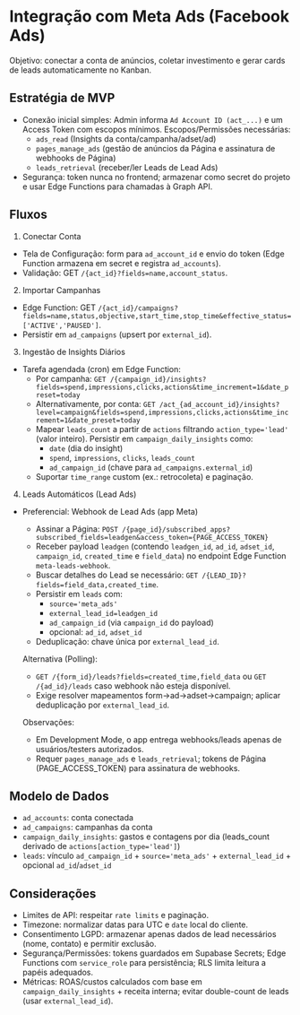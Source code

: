 # Integração com Meta Ads (Facebook Ads)

Objetivo: conectar a conta de anúncios, coletar investimento e gerar cards de leads automaticamente no Kanban.

## Estratégia de MVP

- Conexão inicial simples: Admin informa `Ad Account ID (act_...)` e um Access Token com escopos mínimos. Escopos/Permissões necessárias:
  - `ads_read` (Insights da conta/campanha/adset/ad)
  - `pages_manage_ads` (gestão de anúncios da Página e assinatura de webhooks de Página)
  - `leads_retrieval` (receber/ler Leads de Lead Ads)
- Segurança: token nunca no frontend; armazenar como secret do projeto e usar Edge Functions para chamadas à Graph API.

## Fluxos

1) Conectar Conta
- Tela de Configuração: form para `ad_account_id` e envio do token (Edge Function armazena em secret e registra `ad_accounts`).
- Validação: GET `/{act_id}?fields=name,account_status`.

2) Importar Campanhas
- Edge Function: GET `/{act_id}/campaigns?fields=name,status,objective,start_time,stop_time&effective_status=['ACTIVE','PAUSED']`.
- Persistir em `ad_campaigns` (upsert por `external_id`).

3) Ingestão de Insights Diários
- Tarefa agendada (cron) em Edge Function:
  - Por campanha: `GET /{campaign_id}/insights?fields=spend,impressions,clicks,actions&time_increment=1&date_preset=today`
  - Alternativamente, por conta: `GET /act_{ad_account_id}/insights?level=campaign&fields=spend,impressions,clicks,actions&time_increment=1&date_preset=today`
  - Mapear `leads_count` a partir de `actions` filtrando `action_type='lead'` (valor inteiro). Persistir em `campaign_daily_insights` como:
    - `date` (dia do insight)
    - `spend`, `impressions`, `clicks`, `leads_count`
    - `ad_campaign_id` (chave para `ad_campaigns.external_id`)
  - Suportar `time_range` custom (ex.: retrocoleta) e paginação.

4) Leads Automáticos (Lead Ads)
- Preferencial: Webhook de Lead Ads (app Meta)
  - Assinar a Página: `POST /{page_id}/subscribed_apps?subscribed_fields=leadgen&access_token={PAGE_ACCESS_TOKEN}`
  - Receber payload `leadgen` (contendo `leadgen_id`, `ad_id`, `adset_id`, `campaign_id`, `created_time` e `field_data`) no endpoint Edge Function `meta-leads-webhook`.
  - Buscar detalhes do Lead se necessário: `GET /{LEAD_ID}?fields=field_data,created_time`.
  - Persistir em `leads` com:
    - `source='meta_ads'`
    - `external_lead_id=leadgen_id`
    - `ad_campaign_id` (via `campaign_id` do payload)
    - opcional: `ad_id`, `adset_id`
  - Deduplicação: chave única por `external_lead_id`.

  Alternativa (Polling):
  - `GET /{form_id}/leads?fields=created_time,field_data` ou `GET /{ad_id}/leads` caso webhook não esteja disponível.
  - Exige resolver mapeamentos form→ad→adset→campaign; aplicar deduplicação por `external_lead_id`.

  Observações:
  - Em Development Mode, o app entrega webhooks/leads apenas de usuários/testers autorizados.
  - Requer `pages_manage_ads` e `leads_retrieval`; tokens de Página (PAGE_ACCESS_TOKEN) para assinatura de webhooks.

## Modelo de Dados
- `ad_accounts`: conta conectada
- `ad_campaigns`: campanhas da conta
- `campaign_daily_insights`: gastos e contagens por dia (leads_count derivado de `actions[action_type='lead']`)
- `leads`: vínculo `ad_campaign_id` + `source='meta_ads'` + `external_lead_id` + opcional `ad_id`/`adset_id`

## Considerações
- Limites de API: respeitar `rate limits` e paginação.
- Timezone: normalizar datas para UTC e `date` local do cliente.
- Consentimento LGPD: armazenar apenas dados de lead necessários (nome, contato) e permitir exclusão.
 - Segurança/Permissões: tokens guardados em Supabase Secrets; Edge Functions com `service_role` para persistência; RLS limita leitura a papéis adequados.
 - Métricas: ROAS/custos calculados com base em `campaign_daily_insights` + receita interna; evitar double-count de leads (usar `external_lead_id`).